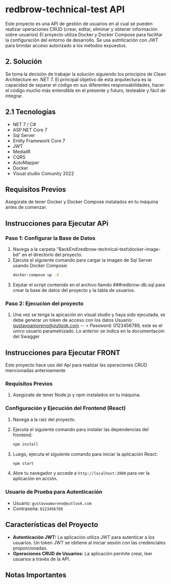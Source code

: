 # redbrow-technical-test API

Este proyecto es una API de gestión de usuarios en al cual se pueden realizar operaciones CRUD (crear, editar, eliminar y obtener información sobre usuarios)
El proyecto utiliza Docker y Docker Compose para facilitar la configuración del entorno de desarrollo. Se usa autnticación con JWT para brindar acceso autorizado 
a los métodos expuestos.

## 2. Solución

Se toma la decisión de trabajar la solución siguiendo los principios de Clean Architecture en .NET 7. 
El principal objetivo de esta arquitectura es la capacidad de separar el código en sus diferentes responsabilidades, hacer el código mucho más entendible en el presente y futuro, testeable y fácil de integrar.


## 2.1 Tecnologías
* NET 7 / C#
* ASP.NET Core 7
* Sql Server
* Entity Framework Core 7
* JWT
* MediatR
* CQRS
* AutoMapper
* Docker
* Visual studio Comunity 2022

## Requisitos Previos
Asegúrate de tener Docker y Docker Compose instalados en tu máquina antes de comenzar.

## Instrucciones para Ejecutar APi

### Paso 1: Configurar la Base de Datos
1. Navega a la carpeta "BackEnd\redbrow-technical-test\docker-image-bd" en el directorio del proyecto.
2. Ejecuta el siguiente comando para cargar la imagen de Sql Server usando Docker Compose:
   ```bash
   docker-compose up -d
2. Eejutar el script contenido en el archivo llamdo ###redbrow-db.sql para crear la base de datos del proyecto y la tabla de usuarios.

### Paso 2: Ejecucion del proyecto
1. Una vez se tenga la apicación en visual studio y haya sido ejecutada, se debe generar un token de acceso con los datos Usuario: gustavoamoreno@outlook.com -- > Password: 0123456789, este es el unico usuario parametrizado. Lo anterior se indica en la documentacoin del Swagger


## Instrucciones para Ejecutar FRONT

Este proyecto hace uso del Api para realizar las operaciones CRUD mencionadas anterioemente

### Requisitos Previos

1. Asegúrate de tener Node.js y npm instalados en tu máquina.

### Configuración y Ejecución del Frontend (React)

1. Navega a la raíz del proyecto.

2. Ejecuta el siguiente comando para instalar las dependencias del frontend:

    ```bash
    npm install
    ```

3. Luego, ejecuta el siguiente comando para iniciar la aplicación React:

    ```bash
    npm start
    ```

4. Abre tu navegador y accede a `http://localhost:3000` para ver la aplicación en acción.

### Usuario de Prueba para Autenticación

- Usuario: `gustavoamoreno@outlook.com`
- Contraseña: `0123456789`

## Características del Proyecto

- **Autenticación JWT:** La aplicación utiliza JWT para autenticar a los usuarios. Un token JWT se obtiene al iniciar sesión con las credenciales proporcionadas.
- **Operaciones CRUD de Usuarios:** La aplicación permite crear, leer usuarios a través de la API.

## Notas Importantes

